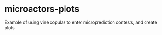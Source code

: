 # microactors-plots
Example of using vine copulas to enter microprediction contests, and create plots
